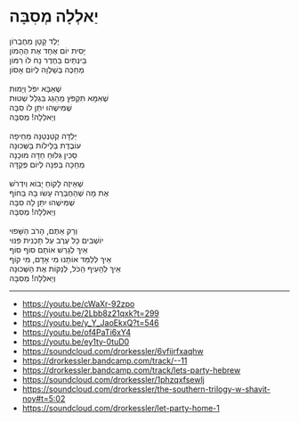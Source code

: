 # יַאלְלָה מְסִבָּה

יֶלֶד קָטָן מֵחֶבְרוֹן \
יָסִית יוֹם אֶחָד אֶת הֶהָמוֹן \
בֵּינְתַיִם בַּחֶדֶר נָח לוֹ רִמּוֹן \
מְחַכֶּה בְּשַׁלְוָה לְיוֹם אָסוֹן \
\
שֶׁאַבָּא יִפֹּל וְיָמוּת \
שֶׁאִמָּא תִּקְפֹּץ מֵהַגַּג בִּגְלַל שְׁטוּת \
שֶׁמִּישֶׁהוּ יִתֵּן לוֹ סִבָּה \
וְיַאלְלָה! מְסִבָּה \
\
יַלְדָּה קְטַנְטַנָּה מֵחֵיפָה\
עוֹבֶדֶת בַּלֵּילוֹת בַּשְּׁכוּנָה \
סַכִּין גִּלּוּחַ חַדָּה מוּכָנָה \
מְחַכָּה בַּפִּנָּה לְיוֹם פְּקֻדָּה \
\
שֶׁאֵיזֶה לָקוֹחַ יָבוֹא וְיִדְרֹשׁ\
אֶת מָה שֶׁהַחֶבְרֶה עָשׂוּ בָּהּ בַּחוֹף \
שֶׁמִּישֶׁהוּ יִתֵּן לָהּ סִבָּה \
וְיַאלְלָה! מְסִבָּה \
\
וְרַק אַתֶּם, הָרֹב הַשָּׁפוּי \
יוֹשְׁבִים כָּל עֶרֶב עַל תָּכְנִית פִּנּוּי\
אֵיךְ לְגָרֵשׁ אוֹתָם סוֹף סוֹף \
אֵיךְ לְלַמֵּד אוֹתָנוּ מִי אָדָם, מִי קוֹף \
אֵיךְ לְהָעִיף הַכֹּל, לְנַקּוֹת אֶת הַשְּׁכוּנָה \
וְיַאלְלָה! מְסִבָּה 

---
- https://youtu.be/cWaXr-92zpo
- https://youtu.be/2Lbb8z21qxk?t=299
- https://youtu.be/y_Y_JaoEkxQ?t=546
- https://youtu.be/of4PaTi6xY4
- https://youtu.be/ey1ty-0tuD0
- https://soundcloud.com/drorkessler/6vfijrfxaqhw
- https://drorkessler.bandcamp.com/track/--11
- https://drorkessler.bandcamp.com/track/lets-party-hebrew
- https://soundcloud.com/drorkessler/1phzqxfsewlj
- https://soundcloud.com/drorkessler/the-southern-trilogy-w-shavit-noy#t=5:02
- https://soundcloud.com/drorkessler/let-party-home-1
